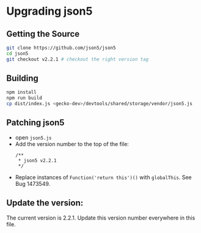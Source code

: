 [//]: # (
  This Source Code Form is subject to the terms of the Mozilla Public License, v. 2.0. If a copy of the MPL was not distributed with this file, You can obtain one at http://mozilla.org/MPL/2.0/.
)

# Upgrading json5

## Getting the Source

```bash
git clone https://github.com/json5/json5
cd json5
git checkout v2.2.1 # checkout the right version tag
```

## Building

```bash
npm install
npm run build
cp dist/index.js <gecko-dev>/devtools/shared/storage/vendor/json5.js
```

## Patching json5

- open `json5.js`
- Add the version number to the top of the file:
  ```
  /**
   * json5 v2.2.1
   */
  ```
- Replace instances of `Function('return this')()` with `globalThis`. See Bug 1473549.

## Update the version:

The current version is 2.2.1. Update this version number everywhere in this file.
